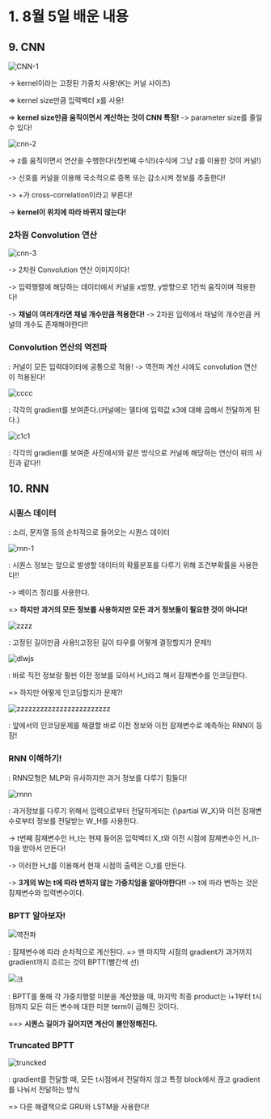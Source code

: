 # 1. 8월 5일 배운 내용

## 9. CNN

![CNN-1](https://user-images.githubusercontent.com/59636424/128276311-b07e2cb1-716b-4718-98a8-4fe084a88349.PNG)

-> kernel이라는 고정된 가중치 사용!(K는 커널 사이즈)

=> kernel size만큼 입력벡터 x를 사용!

=> **kernel size만큼 움직이면서 계산하는 것이 CNN 특징!** -> parameter size를 줄일 수 있다!


![cnn-2](https://user-images.githubusercontent.com/59636424/128276636-7eaad300-55a7-4d19-ba92-00cc4028da78.PNG)

-> z를 움직이면서 연산을 수행한다!(첫번째 수식!)(수식에 그냥 z를 이용한 것이 커널!)

-> 신호를 커널을 이용해 국소적으로 증폭 또는 감소시켜 정보를 추출한다!

-> +가 cross-correlation이라고 부른다!

-> **kernel이 위치에 따라 바뀌지 않는다!**

### 2차원 Convolution 연산

![cnn-3](https://user-images.githubusercontent.com/59636424/128277188-d83d7b4c-886f-49f2-8516-ecad24783043.PNG)

-> 2차원 Convolution 연산 이미지이다!

-> 입력행렬에 해당하는 데이터에서 커널을 x방향, y방향으로 1칸씩 움직이며 적용한다!

-> **채널이 여러개라면 채널 개수만큼 적용한다!** -> 2차원 입력에서 채널의 개수만큼 커널의 개수도 존재해야한다!!


### Convolution 연산의 역전파

: 커널이 모든 입력데이터에 공통으로 적용!  -> 역전파 계산 시에도 convolution 연산이 적용된다!

![cccc](https://user-images.githubusercontent.com/59636424/128278947-fa13c78d-2c86-442b-8e13-6dd0d301cc0c.PNG)

: 각각의 gradient를 보여준다.(커널에는 델타에 입력값 x3에 대해 곱해서 전달하게 된다.)

![c1c1](https://user-images.githubusercontent.com/59636424/128279188-79761ba7-90a7-4597-9cba-16b6bd55a00f.PNG)

: 각각의 gradient를 보여준 사진에서와 같은 방식으로 커널에 해당하는 연산이 위의 사진과 같다!!


## 10. RNN

### 시퀀스 데이터

: 소리, 문자열 등의 순차적으로 들어오는 시퀀스 데이터

![rnn-1](https://user-images.githubusercontent.com/59636424/128280281-b519547f-49a7-4466-ab2e-fa66c0bb4d62.PNG)

: 시퀀스 정보는 앞으로 발생할 데이터의 확률분포를 다루기 위해 조건부확률을 사용한다!!

-> 베이즈 정리를 사용한다.

=> **하지만 과거의 모든 정보를 사용하지만 모든 과거 정보들이 필요한 것이 아니다!**


![zzzz](https://user-images.githubusercontent.com/59636424/128281525-d9b4486f-87b5-46c4-b67b-f8ae6518a85d.PNG)

: 고정된 길이만큼 사용!(고정된 길이 타우를 어떻게 결정할지가 문제!)


![dlwjs](https://user-images.githubusercontent.com/59636424/128281713-893dcbc7-2e7b-4746-9f8e-79332d8ccbf7.PNG)

: 바로 직전 정보랑 훨씬 이전 정보를 모아서 H_t라고 해서 잠재변수를 인코딩한다.

=> 하지만 어떻게 인코딩할지가 문제?!


![zzzzzzzzzzzzzzzzzzzzzzzz](https://user-images.githubusercontent.com/59636424/128282032-906b374d-ae83-4c04-a3a1-ca6fb5fc45d1.PNG)

: 앞에서의 인코딩문제를 해결할 바로 이전 정보와 이전 잠재변수로 예측하는 RNN이 등장!

### RNN 이해하기!

: RNN모형은 MLP와 유사하지만 과거 정보를 다루기 힘들다!

![rnnn](https://user-images.githubusercontent.com/59636424/128282420-023ce8c3-aca1-4f77-af5e-725e96b75766.PNG)

: 과거정보를 다루기 위해서 입력으로부터 전달하게되는 {\partial W_X}와 이전 잠재변수로부터 정보를 전달받는 W_H를 사용한다.

-> t번째 잠재변수인 H_t는 현재 들어온 입력벡터 X_t와 이전 시점에 잠재변수인 H_(t-1)을 받아서 만든다!

-> 이러한 H_t를 이용해서 현재 시점의 출력은 O_t를 만든다.

-> **3개의 W는 t에 따라 변하지 않는 가중치임을 알아야한다!!** -> t에 따라 변하는 것은 잠재변수와 입력변수이다.

### BPTT 알아보자!

![역전파](https://user-images.githubusercontent.com/59636424/128283686-aa042d56-df92-40de-926f-b779d1b19ec1.PNG)

: 잠재변수에 따라 순차적으로 계산된다. => 맨 마지막 시점의 gradient가 과거까지 gradient까지 흐르는 것이 BPTT(빨간색 선)

![크](https://user-images.githubusercontent.com/59636424/128284317-b9546952-c248-413d-875b-44d3d1d6b7eb.PNG)

: BPTT를 통해 각 가중치행렬 미분을 계산했을 때, 마지막 최종 product는 i+1부터 t시점까지 모든 히든 변수에 대한 미분 term이 곱해진 것이다.

==> **시퀀스 길이가 길어지면 계산이 불안정해진다.**

### Truncated BPTT

![truncked](https://user-images.githubusercontent.com/59636424/128284897-33fae8cd-f07f-47c5-abca-a7b257f3e52c.PNG)

: gradient를 전달할 때, 모든 t시점에서 전달하지 않고 특정 block에서 끊고 gradient를 나눠서 전달하는 방식

=> 다른 해결책으로 GRU와 LSTM을 사용한다!





